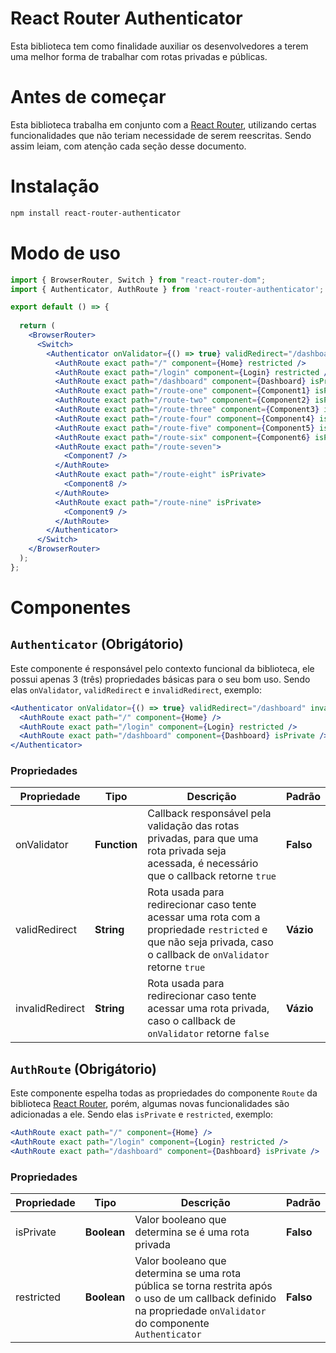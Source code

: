 # React Router Authenticator

Esta biblioteca tem como finalidade auxiliar os desenvolvedores a terem uma melhor forma de trabalhar com rotas privadas e públicas.

# Antes de começar

Esta biblioteca trabalha em conjunto com a [React Router](https://reactrouter.com/web/guides/quick-start), utilizando certas funcionalidades que não teriam necessidade de serem reescritas. Sendo assim leiam, com atenção cada seção desse documento.

# Instalação

```sh
npm install react-router-authenticator
```

# Modo de uso

```jsx
import { BrowserRouter, Switch } from "react-router-dom";
import { Authenticator, AuthRoute } from 'react-router-authenticator';

export default () => {
		
  return (
    <BrowserRouter>
      <Switch>
        <Authenticator onValidator={() => true} validRedirect="/dashboard" invalidRedirect="/login">
          <AuthRoute exact path="/" component={Home} restricted />
          <AuthRoute exact path="/login" component={Login} restricted />
          <AuthRoute exact path="/dashboard" component={Dashboard} isPrivate />
          <AuthRoute exact path="/route-one" component={Component1} isPrivate />
          <AuthRoute exact path="/route-two" component={Component2} isPrivate />
          <AuthRoute exact path="/route-three" component={Component3} isPrivate />
          <AuthRoute exact path="/route-four" component={Component4} isPrivate />
          <AuthRoute exact path="/route-five" component={Component5} isPrivate />
          <AuthRoute exact path="/route-six" component={Component6} isPrivate />
          <AuthRoute exact path="/route-seven">
            <Component7 />
          </AuthRoute>
          <AuthRoute exact path="/route-eight" isPrivate>
            <Component8 />
          </AuthRoute>
          <AuthRoute exact path="/route-nine" isPrivate>
            <Component9 />
          </AuthRoute>
        </Authenticator>
      </Switch>
    </BrowserRouter>
  );
};
```

# Componentes

## **`Authenticator`** (Obrigátorio)

Este componente é responsável pelo contexto funcional da biblioteca, ele possui apenas 3 (três) propriedades básicas para o seu bom uso. Sendo elas `onValidator`, `validRedirect` e `invalidRedirect`, exemplo:

```jsx
<Authenticator onValidator={() => true} validRedirect="/dashboard" invalidRedirect="/login">
  <AuthRoute exact path="/" component={Home} />
  <AuthRoute exact path="/login" component={Login} restricted />
  <AuthRoute exact path="/dashboard" component={Dashboard} isPrivate />
</Authenticator>
```

### Propriedades

| Propriedade | Tipo | Descrição | Padrão |
| ------ | ------ | ------ | ------ |
| onValidator | **Function** | Callback responsável pela validação das rotas privadas, para que uma rota privada seja acessada, é necessário que o callback retorne `true` | **Falso** | 
| validRedirect | **String** | Rota usada para redirecionar caso tente acessar uma rota com a propriedade `restricted` e que não seja privada, caso o callback de `onValidator` retorne `true` | **Vázio** |
| invalidRedirect | **String** | Rota usada para redirecionar caso tente acessar uma rota privada, caso o callback de `onValidator` retorne `false` | **Vázio** |

## **`AuthRoute`** (Obrigátorio)

Este componente espelha todas as propriedades do componente `Route` da biblioteca [React Router](https://reactrouter.com/web/guides/quick-start), porém, algumas novas funcionalidades são adicionadas a ele. Sendo elas `isPrivate` e `restricted`, exemplo:

```jsx
<AuthRoute exact path="/" component={Home} />
<AuthRoute exact path="/login" component={Login} restricted />
<AuthRoute exact path="/dashboard" component={Dashboard} isPrivate />
```

### Propriedades

| Propriedade | Tipo | Descrição | Padrão |
| ------ | ------ | ------ | ------ |
| isPrivate | **Boolean** | Valor booleano que determina se é uma rota privada | **Falso** | 
| restricted | **Boolean** | Valor booleano que determina se uma rota pública se torna restrita após o uso de um callback definido na propriedade `onValidator` do componente `Authenticator` | **Falso** |